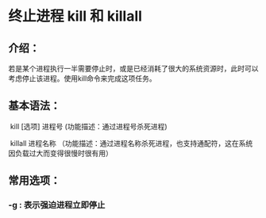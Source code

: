 # 终止进程 kill 和 killall

## 	介绍：

​		若是某个进程执行一半需要停止时，或是已经消耗了很大的系统资源时，此时可以考虑停止该进程。使用kill命令来完成这项任务。

## 	基本语法：

​	kill   [选项]  进程号	(功能描述：通过进程号杀死进程)

​	killall	进程名称	（功能描述：通过进程名称杀死进程，也支持通配符，这在系统因负载过大而变得很慢时很有用）



## 	常用选项：

### 		-g	: 	表示强迫进程立即停止	

